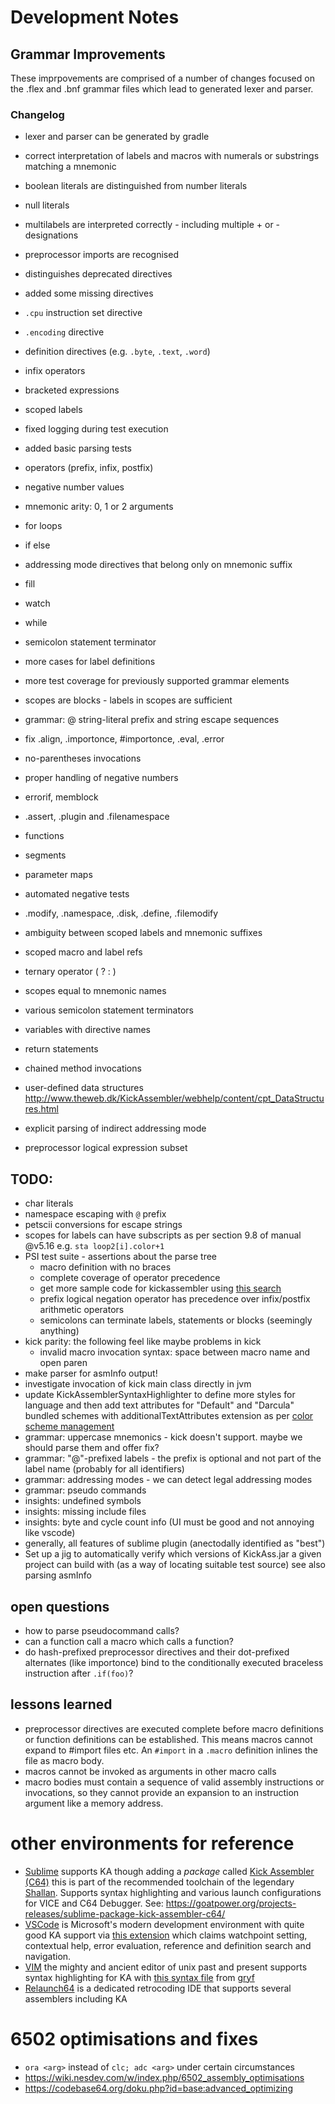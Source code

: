 # Development Notes

## Grammar Improvements

These imprpovements are comprised of a number of changes focused on the .flex and .bnf grammar files which lead to
 generated lexer and parser.

### Changelog

* lexer and parser can be generated by gradle

* correct interpretation of labels and macros with numerals or substrings matching a mnemonic
* boolean literals are distinguished from number literals
* null literals 
* multilabels are interpreted correctly - including multiple + or - designations
* preprocessor imports are recognised
* distinguishes deprecated directives
* added some missing directives

* `.cpu` instruction set directive
* `.encoding` directive
* definition directives (e.g. `.byte`, `.text`, `.word`)
* infix operators
* bracketed expressions
* scoped labels
* fixed logging during test execution
* added basic parsing tests

* operators (prefix, infix, postfix)
* negative number values
* mnemonic arity: 0, 1 or 2 arguments
* for loops

* if else 
* addressing mode directives that belong only on mnemonic suffix
* fill
* watch
* while
* semicolon statement terminator
* more cases for label definitions
* more test coverage for previously supported grammar elements

* scopes are blocks - labels in scopes are sufficient

* grammar: @ string-literal prefix and string escape sequences

* fix .align, .importonce, #importonce, .eval, .error
* no-parentheses invocations
* proper handling of negative numbers

* errorif, memblock

* .assert, .plugin and .filenamespace

* functions
* segments
* parameter maps
* automated negative tests
* .modify, .namespace, .disk, .define, .filemodify

* ambiguity between scoped labels and mnemonic suffixes
* scoped macro and label refs

* ternary operator ( ? : )

* scopes equal to mnemonic names

* various semicolon statement terminators

* variables with directive names

* return statements
* chained method invocations
* user-defined data structures http://www.theweb.dk/KickAssembler/webhelp/content/cpt_DataStructures.html

* explicit parsing of indirect addressing mode

* preprocessor logical expression subset

## TODO:
* char literals
* namespace escaping with `@` prefix
* petscii conversions for escape strings
* scopes for labels can have subscripts as per section 9.8 of manual @v5.16 e.g. `sta loop2[i].color+1`
* PSI test suite - assertions about the parse tree
    * macro definition with no braces
    * complete coverage of operator precedence     
    * get more sample code for kickassembler using 
    [this search](https://github.com/search?q=BasicUpstart2%28+extension%3A.asm&type=Code)
    * prefix logical negation operator has precedence over infix/postfix arithmetic operators
    * semicolons can terminate labels, statements or blocks (seemingly anything)
* kick parity: the following feel like maybe problems in kick    
    * invalid macro invocation syntax: space between macro name and open paren
* make parser for asmInfo output!
* investigate invocation of kick main class directly in jvm
* update KickAssemblerSyntaxHighlighter to define more styles for language and then add text
attributes for "Default" and "Darcula" bundled schemes with additionalTextAttributes 
extension as per 
[color scheme management](https://jetbrains.org/intellij/sdk/docs/reference_guide/color_scheme_management.html)
* grammar: uppercase mnemonics - kick doesn't support. maybe we should parse them and offer fix?
* grammar: "@"-prefixed labels - the prefix is optional and not part of the label name (probably for all
identifiers)
* grammar: addressing modes - we can detect legal addressing modes
* grammar: pseudo commands 
* insights: undefined symbols
* insights: missing include files
* insights: byte and cycle count info (UI must be good and not annoying like vscode)
* generally, all features of sublime plugin (anectodally identified as "best")
* Set up a jig to automatically verify which versions of KickAss.jar a given project 
can build with (as a way of locating suitable test source) see also parsing asmInfo


## open questions

* how to parse pseudocommand calls?
* can a function call a macro which calls a function?
* do hash-prefixed preprocessor directives and their dot-prefixed alternates (like importonce)
bind to the conditionally executed braceless instruction after `.if(foo)`?

## lessons learned

* preprocessor directives are executed complete before macro definitions or function 
definitions can be established. This means macros cannot expand to #import files etc. An 
`#import` in a `.macro` definition inlines the file as macro body.
* macros cannot be invoked as arguments in other macro calls 
* macro bodies must contain a sequence of valid assembly instructions or invocations, 
so they cannot provide an expansion to an instruction argument like a memory address.  

# other environments for reference

* [Sublime](https://www.sublimetext.com/) supports KA though adding a _package_ called 
[Kick Assembler (C64)](https://sublime.wbond.net/packages/Kick%20Assembler%20%28C64%29) 
this is part of the recommended toolchain of the legendary 
[Shallan](https://www.youtube.com/c/Shallan64/videos). Supports syntax highlighting
and various launch configurations for VICE and C64 Debugger. See: 
https://goatpower.org/projects-releases/sublime-package-kick-assembler-c64/
* [VSCode](https://code.visualstudio.com/) is Microsoft's modern development environment 
with quite good KA support via [this extension](https://github.com/sanmont/vscode-kickass-studio) 
which claims watchpoint setting, contextual help, error evaluation, reference and definition
search and navigation. 
* [VIM](https://www.vim.org/) the mighty and ancient editor of unix past and present supports
syntax highlighting for KA with [this syntax file](https://bitbucket.org/gryf/kickass-syntax-vim/) 
from [gryf](https://bitbucket.org/gryf/) 
* [Relaunch64](http://www.popelganda.de/relaunch64.html) is a dedicated retrocoding IDE that 
supports several assemblers including KA

# 6502 optimisations and fixes

* `ora <arg>` instead of `clc; adc <arg>` under certain circumstances
* https://wiki.nesdev.com/w/index.php/6502_assembly_optimisations
* https://codebase64.org/doku.php?id=base:advanced_optimizing